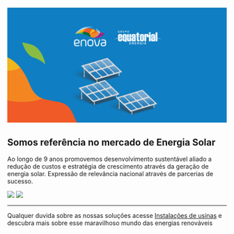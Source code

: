 ![Enova Energia Solar](/images/Enova%20Energia.png)
## Somos referência no mercado de Energia Solar

Ao longo de 9 anos promovemos desenvolvimento sustentável aliado a redução de custos e estratégia de crescimento através da geração de energia solar.
Expressão de relevância nacional através de parcerias de sucesso.

<a href="https://www.instagram.com/enovaenergia/" target="_blank" ><img src="https://img.shields.io/badge/Instagram-%23E4405F.svg?style=for-the-badge&logo=Instagram&logoColor=white" target="_blank"></a>
<a href="https://www.enovaenergiasolar.com.br/contato" target="_blank" ><img src="https://img.shields.io/badge/WhatsApp-25D366?style=for-the-badge&logo=whatsapp&logoColor=white" target="_blank"></a>


---
Qualquer duvida sobre as nossas soluções acesse [Instalações de usinas](https://www.enovaenergiasolar.com.br/instalacao/como-funciona) e descubra mais sobre esse maravilhoso mundo das energias renováveis